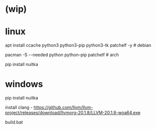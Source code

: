 # (wip)

# linux

apt install ccache python3 python3-pip python3-tk patchelf -y # debian

pacman -S --needed python python-pip patchelf # arch

pip install nuitka


# windows

pip install nuitka

install clang - https://github.com/llvm/llvm-project/releases/download/llvmorg-20.1.8/LLVM-20.1.8-woa64.exe

build.bat